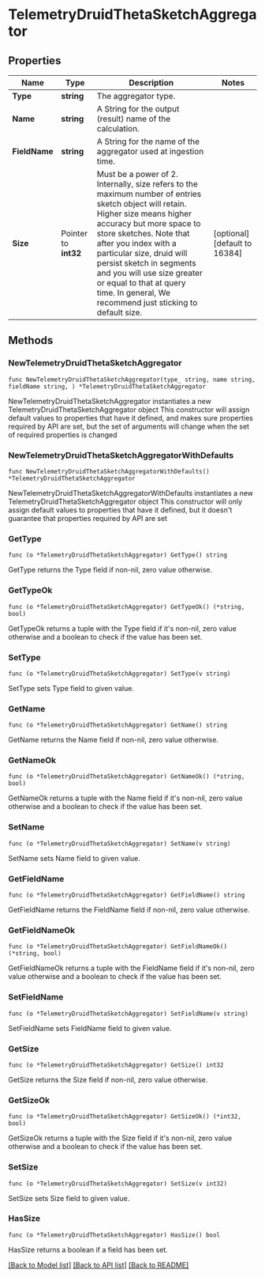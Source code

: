 # TelemetryDruidThetaSketchAggregator

## Properties

Name | Type | Description | Notes
------------ | ------------- | ------------- | -------------
**Type** | **string** | The aggregator type. | 
**Name** | **string** | A String for the output (result) name of the calculation. | 
**FieldName** | **string** | A String for the name of the aggregator used at ingestion time. | 
**Size** | Pointer to **int32** | Must be a power of 2. Internally, size refers to the maximum number of entries sketch object will retain. Higher size means higher accuracy but more space to store sketches. Note that after you index with a particular size, druid will persist sketch in segments and you will use size greater or equal to that at query time. In general, We recommend just sticking to default size. | [optional] [default to 16384]

## Methods

### NewTelemetryDruidThetaSketchAggregator

`func NewTelemetryDruidThetaSketchAggregator(type_ string, name string, fieldName string, ) *TelemetryDruidThetaSketchAggregator`

NewTelemetryDruidThetaSketchAggregator instantiates a new TelemetryDruidThetaSketchAggregator object
This constructor will assign default values to properties that have it defined,
and makes sure properties required by API are set, but the set of arguments
will change when the set of required properties is changed

### NewTelemetryDruidThetaSketchAggregatorWithDefaults

`func NewTelemetryDruidThetaSketchAggregatorWithDefaults() *TelemetryDruidThetaSketchAggregator`

NewTelemetryDruidThetaSketchAggregatorWithDefaults instantiates a new TelemetryDruidThetaSketchAggregator object
This constructor will only assign default values to properties that have it defined,
but it doesn't guarantee that properties required by API are set

### GetType

`func (o *TelemetryDruidThetaSketchAggregator) GetType() string`

GetType returns the Type field if non-nil, zero value otherwise.

### GetTypeOk

`func (o *TelemetryDruidThetaSketchAggregator) GetTypeOk() (*string, bool)`

GetTypeOk returns a tuple with the Type field if it's non-nil, zero value otherwise
and a boolean to check if the value has been set.

### SetType

`func (o *TelemetryDruidThetaSketchAggregator) SetType(v string)`

SetType sets Type field to given value.


### GetName

`func (o *TelemetryDruidThetaSketchAggregator) GetName() string`

GetName returns the Name field if non-nil, zero value otherwise.

### GetNameOk

`func (o *TelemetryDruidThetaSketchAggregator) GetNameOk() (*string, bool)`

GetNameOk returns a tuple with the Name field if it's non-nil, zero value otherwise
and a boolean to check if the value has been set.

### SetName

`func (o *TelemetryDruidThetaSketchAggregator) SetName(v string)`

SetName sets Name field to given value.


### GetFieldName

`func (o *TelemetryDruidThetaSketchAggregator) GetFieldName() string`

GetFieldName returns the FieldName field if non-nil, zero value otherwise.

### GetFieldNameOk

`func (o *TelemetryDruidThetaSketchAggregator) GetFieldNameOk() (*string, bool)`

GetFieldNameOk returns a tuple with the FieldName field if it's non-nil, zero value otherwise
and a boolean to check if the value has been set.

### SetFieldName

`func (o *TelemetryDruidThetaSketchAggregator) SetFieldName(v string)`

SetFieldName sets FieldName field to given value.


### GetSize

`func (o *TelemetryDruidThetaSketchAggregator) GetSize() int32`

GetSize returns the Size field if non-nil, zero value otherwise.

### GetSizeOk

`func (o *TelemetryDruidThetaSketchAggregator) GetSizeOk() (*int32, bool)`

GetSizeOk returns a tuple with the Size field if it's non-nil, zero value otherwise
and a boolean to check if the value has been set.

### SetSize

`func (o *TelemetryDruidThetaSketchAggregator) SetSize(v int32)`

SetSize sets Size field to given value.

### HasSize

`func (o *TelemetryDruidThetaSketchAggregator) HasSize() bool`

HasSize returns a boolean if a field has been set.


[[Back to Model list]](../README.md#documentation-for-models) [[Back to API list]](../README.md#documentation-for-api-endpoints) [[Back to README]](../README.md)


